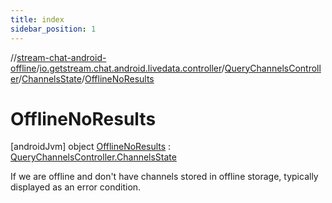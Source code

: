 ```yaml
---
title: index
sidebar_position: 1
---
```

//[stream-chat-android-offline](../../../../../index.md)/[io.getstream.chat.android.livedata.controller](../../../index.md)/[QueryChannelsController](../../index.md)/[ChannelsState](../index.md)/[OfflineNoResults](index.md)



# OfflineNoResults  
 [androidJvm] object [OfflineNoResults](index.md) : [QueryChannelsController.ChannelsState](../index.md)

If we are offline and don't have channels stored in offline storage, typically displayed as an error condition.

   


